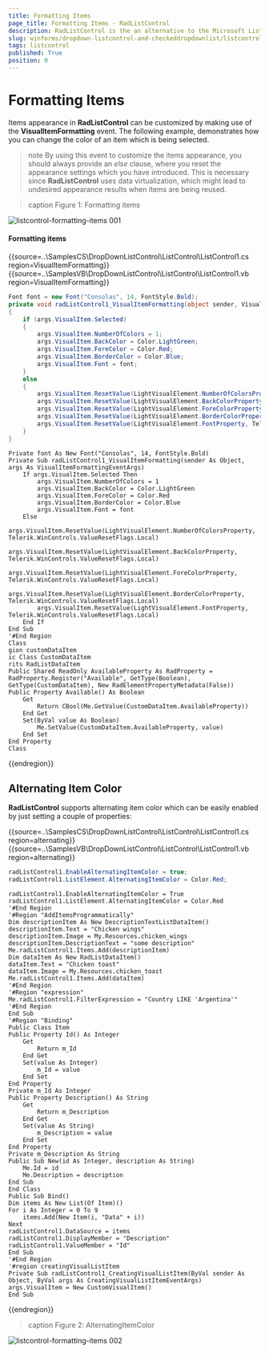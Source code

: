 ```yaml
---
title: Formatting Items
page_title: Formatting Items - RadListControl
description: RadListControl is the an alternative to the Microsoft ListBox control.
slug: winforms/dropdown-listcontrol-and-checkeddropdownlist/listcontrol/customizing-appearance/formatting-items
tags: listcontrol
published: True
position: 0
---
```


# Formatting Items

Items appearance in __RadListControl__ can be customized by making use of the __VisualItemFormatting__ event. The following example, demonstrates how you can change the color of an item which is being selected.

>note By using this event to customize the items appearance, you should always provide an *else* clause,  where you reset the appearance settings which you have introduced. This is necessary since __RadListControl__ uses data virtualization, which might lead to undesired appearance results when items are being reused.

>caption Figure 1: Formatting items

![listcontrol-formatting-items 001](images/listcontrol-formatting-items001.gif)

#### Formatting items

{{source=..\SamplesCS\DropDownListControl\ListControl\ListControl1.cs region=VisualItemFormatting}} 
{{source=..\SamplesVB\DropDownListControl\ListControl\ListControl1.vb region=VisualItemFormatting}} 

````C#
Font font = new Font("Consolas", 14, FontStyle.Bold);
private void radListControl1_VisualItemFormatting(object sender, VisualItemFormattingEventArgs args)
{
    if (args.VisualItem.Selected)
    {
        args.VisualItem.NumberOfColors = 1;
        args.VisualItem.BackColor = Color.LightGreen;
        args.VisualItem.ForeColor = Color.Red;
        args.VisualItem.BorderColor = Color.Blue;
        args.VisualItem.Font = font;
    }
    else
    {
        args.VisualItem.ResetValue(LightVisualElement.NumberOfColorsProperty, Telerik.WinControls.ValueResetFlags.Local);
        args.VisualItem.ResetValue(LightVisualElement.BackColorProperty, Telerik.WinControls.ValueResetFlags.Local);
        args.VisualItem.ResetValue(LightVisualElement.ForeColorProperty, Telerik.WinControls.ValueResetFlags.Local);
        args.VisualItem.ResetValue(LightVisualElement.BorderColorProperty, Telerik.WinControls.ValueResetFlags.Local);
        args.VisualItem.ResetValue(LightVisualElement.FontProperty, Telerik.WinControls.ValueResetFlags.Local);
    }
}

````
````VB.NET
Private font As New Font("Consolas", 14, FontStyle.Bold)
Private Sub radListControl1_VisualItemFormatting(sender As Object, args As VisualItemFormattingEventArgs)
    If args.VisualItem.Selected Then
        args.VisualItem.NumberOfColors = 1
        args.VisualItem.BackColor = Color.LightGreen
        args.VisualItem.ForeColor = Color.Red
        args.VisualItem.BorderColor = Color.Blue
        args.VisualItem.Font = font
    Else
        args.VisualItem.ResetValue(LightVisualElement.NumberOfColorsProperty, Telerik.WinControls.ValueResetFlags.Local)
        args.VisualItem.ResetValue(LightVisualElement.BackColorProperty, Telerik.WinControls.ValueResetFlags.Local)
        args.VisualItem.ResetValue(LightVisualElement.ForeColorProperty, Telerik.WinControls.ValueResetFlags.Local)
        args.VisualItem.ResetValue(LightVisualElement.BorderColorProperty, Telerik.WinControls.ValueResetFlags.Local)
        args.VisualItem.ResetValue(LightVisualElement.FontProperty, Telerik.WinControls.ValueResetFlags.Local)
    End If
End Sub
'#End Region
Class
gion customDataItem
ic Class CustomDataItem
rits RadListDataItem
Public Shared ReadOnly AvailableProperty As RadProperty = RadProperty.Register("Available", GetType(Boolean), GetType(CustomDataItem), New RadElementPropertyMetadata(False))
Public Property Available() As Boolean
    Get
        Return CBool(Me.GetValue(CustomDataItem.AvailableProperty))
    End Get
    Set(ByVal value As Boolean)
        Me.SetValue(CustomDataItem.AvailableProperty, value)
    End Set
End Property
Class

````

{{endregion}} 

## Alternating Item Color

__RadListControl__ supports alternating item color which can be easily enabled by just setting a couple of properties: 

{{source=..\SamplesCS\DropDownListControl\ListControl\ListControl1.cs region=alternating}} 
{{source=..\SamplesVB\DropDownListControl\ListControl\ListControl1.vb region=alternating}} 

````C#
radListControl1.EnableAlternatingItemColor = true;
radListControl1.ListElement.AlternatingItemColor = Color.Red;

````
````VB.NET
radListControl1.EnableAlternatingItemColor = True
radListControl1.ListElement.AlternatingItemColor = Color.Red
'#End Region
'#Region "AddItemsProgrammatically"
Dim descriptionItem As New DescriptionTextListDataItem()
descriptionItem.Text = "Chicken wings"
descriptionItem.Image = My.Resources.chicken_wings
descriptionItem.DescriptionText = "some description"
Me.radListControl1.Items.Add(descriptionItem)
Dim dataItem As New RadListDataItem()
dataItem.Text = "Chicken toast"
dataItem.Image = My.Resources.chicken_toast
Me.radListControl1.Items.Add(dataItem)
'#End Region
'#Region "expression"
Me.radListControl1.FilterExpression = "Country LIKE 'Argentina'"
'#End Region
End Sub
'#Region "Binding"
Public Class Item
Public Property Id() As Integer
    Get
        Return m_Id
    End Get
    Set(value As Integer)
        m_Id = value
    End Set
End Property
Private m_Id As Integer
Public Property Description() As String
    Get
        Return m_Description
    End Get
    Set(value As String)
        m_Description = value
    End Set
End Property
Private m_Description As String
Public Sub New(id As Integer, description As String)
    Me.Id = id
    Me.Description = description
End Sub
End Class
Public Sub Bind()
Dim items As New List(Of Item)()
For i As Integer = 0 To 9
    items.Add(New Item(i, "Data" + i))
Next
radListControl1.DataSource = items
radListControl1.DisplayMember = "Description"
radListControl1.ValueMember = "Id"
End Sub
'#End Region
'#region creatingVisualListItem
Private Sub radListControl1_CreatingVisualListItem(ByVal sender As Object, ByVal args As CreatingVisualListItemEventArgs)
args.VisualItem = New CustomVisualItem()
End Sub

````

{{endregion}} 

>caption Figure 2: AlternatingItemColor

![listcontrol-formatting-items 002](images/listcontrol-formatting-items002.png)



